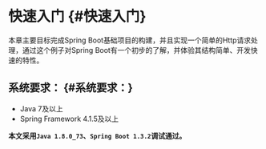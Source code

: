 # 快速入门 {#快速入门}

本章主要目标完成Spring Boot基础项目的构建，并且实现一个简单的Http请求处理，通过这个例子对Spring Boot有一个初步的了解，并体验其结构简单、开发快速的特性。

## 系统要求： {#系统要求：}

* Java 7及以上
* Spring Framework 4.1.5及以上

**本文采用`Java 1.8.0_73`、`Spring Boot 1.3.2`调试通过。**

